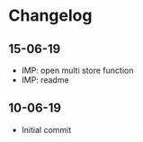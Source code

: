 # Changelog

## 15-06-19
* IMP: open multi store function
* IMP: readme

## 10-06-19
* Initial commit